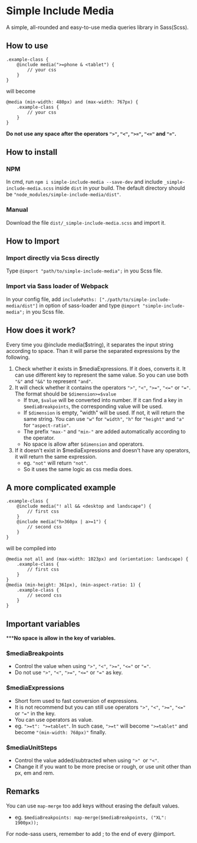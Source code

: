 # Simple Include Media
A simple, all-rounded and easy-to-use media queries library in Sass(Scss).

## How to use
```
.example-class {
	@include media(">=phone & <tablet") {
		// your css
	}
}
```
will become
```
@media (min-width: 480px) and (max-width: 767px) {
	.example-class {
		// your css
	}
}
```
**Do not use any space after the operators `">"`, `"<"`, `">="`, `"<="` and `"="`.**

## How to install
### NPM
In cmd, run `npm i simple-include-media --save-dev` and include `_simple-include-media.scss` inside `dist` in your build. The default directory should be `"node_modules/simple-include-media/dist"`.

### Manual
Download the file `dist/_simple-include-media.scss` and import it.


## How to Import
### Import directly via Scss directly
Type `@import "path/to/simple-include-media";` in you Scss file.

### Import via Sass loader of Webpack
In your config file, add `includePaths: ["./path/to/simple-include-media/dist"]` in option of sass-loader and type `@import "simple-include-media";` in you Scss file.


## How does it work?
Every time you @include media($string), it separates the input string according to space. Than it will parse the separated expressions by the following.
1. Check whether it exists in $mediaExpressions. If it does, converts it. It can use different key to represent the same value. So you can use both `"&"` and `"&&"` to represent `"and"`.
2. It will check whether it contains the operators `">"`, `"<"`, `">="`, `"<="` or `"="`. The format should be `$dimension>=$value`
	- If true, `$value` will be converted into number. If it can find a key in `$mediaBreakpoints`, the corresponding value will be used.
	- If `$dimension` is empty, "width" will be used. If not, it will return the same string. You can use `"w"` for `"width"`, `"h"` for `"height"` and `"a"` for `"aspect-ratio"`.
	- The prefix `"max-"` and `"min-"` are added automatically according to the operator.
	- No space is allow after `$dimension` and operators.
3. If it doesn't exist in $mediaExpressions and doesn't have any operators, it will return the same expression.
	- eg. `"not"` will return `"not"`.
	- So it uses the same logic as css media does.


## A more complicated example
```
.example-class {
	@include media("! all && <desktop and landscape") {
		// first css
	}
	@include media("h>360px | a>=1") {
		// second css
	}
}
```

will be compiled into

```
@media not all and (max-width: 1023px) and (orientation: landscape) {
	.example-class {
		// first css
	}
}
@media (min-height: 361px), (min-aspect-ratio: 1) {
	.example-class {
		// second css
	}
}
```


## Important variables
*****No space is allow in the key of variables.**

### $mediaBreakpoints
- Control the value when using `">"`, `"<"`, `">="`, `"<="` or `"="`.
- Do not use `">"`, `"<"`, `">="`, `"<="` or `"="` as key.

### $mediaExpressions
- Short form used to fast conversion of expressions.
- It is not recommend but you can still use operators `">"`, `"<"`, `">="`, `"<="` or `"="` in the key.
- You can use operators as value.
- eg. `">=t": ">=tablet"`. In such case, `">=t"` will become `">=tablet"` and become `"(min-width: 768px)"` finally.

### $mediaUnitSteps
- Control the value added/subtracted when using `">" `or `"<"`.
- Change it if you want to be more precise or rough, or use unit other than px, em and rem.

## Remarks

You can use `map-merge` too add keys without erasing the default values.
- eg. `$mediaBreakpoints: map-merge($mediaBreakpoints, ("XL": 1900px));`

For node-sass users, remember to add ; to the end of every @import.
